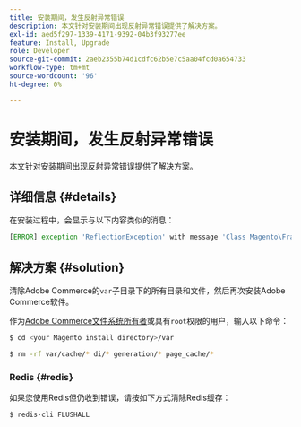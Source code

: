 ```yaml
---
title: 安装期间，发生反射异常错误
description: 本文针对安装期间出现反射异常错误提供了解决方案。
exl-id: aed5f297-1339-4171-9392-04b3f93277ee
feature: Install, Upgrade
role: Developer
source-git-commit: 2aeb2355b74d1cdfc62b5e7c5aa04fcd0a654733
workflow-type: tm+mt
source-wordcount: '96'
ht-degree: 0%

---
```


# 安装期间，发生反射异常错误

本文针对安装期间出现反射异常错误提供了解决方案。

## 详细信息 {#details}

在安装过程中，会显示与以下内容类似的消息：

```php
[ERROR] exception 'ReflectionException' with message 'Class Magento\Framework\StoreManagerInterface does not exist' in /<path>/lib/internal/Magento/Framework/Code/Reader/ClassReader.php
```

## 解决方案 {#solution}

清除Adobe Commerce的`var`子目录下的所有目录和文件，然后再次安装Adobe Commerce软件。

作为[Adobe Commerce文件系统所有者](https://experienceleague.adobe.com/zh-hans/docs/commerce-operations/installation-guide/prerequisites/file-system/overview)或具有`root`权限的用户，输入以下命令：

```bash
$ cd <your Magento install directory>/var
```

```bash
$ rm -rf var/cache/* di/* generation/* page_cache/*
```

### Redis {#redis}

如果您使用Redis但仍收到错误，请按如下方式清除Redis缓存：

```bash
$ redis-cli FLUSHALL
```
